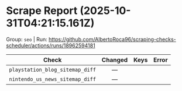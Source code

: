 # Scrape Report (2025-10-31T04:21:15.161Z)

Group: `seo`  |  Run: https://github.com/AlbertoRoca96/scraping-checks-scheduler/actions/runs/18962594181

| Check | Changed | Keys | Error |
|---|:---:|:--|:--|
| `playstation_blog_sitemap_diff` | — |  |  |
| `nintendo_us_news_sitemap_diff` | — |  |  |
